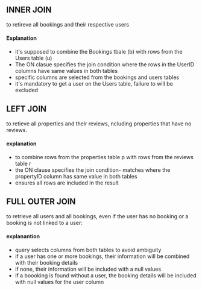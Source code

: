 ## INNER JOIN
to retireve all bookings and their respective users
#### Explanation
- it's supposed to combine the Bookings tbale (b) with rows from the Users table (u)
- The ON clasue specifies the join condition where the rows in the UserID columns have same values in both tables
- specific columns are selected from the bookings and users tables
- it's mandatory to get a user on the Users table, failure to will be excluded


## LEFT JOIN
to retieve all properties and their reviews, ncluding properties that have no reviews.
#### explanation
- to combine rows from the properties table p with rows from the reviews table r
- the ON clause specifies the join condition- matches where the propertyID column has same value in both tables
- ensures all rows are included in the result


## FULL OUTER JOIN
to retrieve all users and all bookings, even if the user has no booking or a booking is not linked to a user:
#### explanantion 
- query selects columns from both tables to avoid ambiguity
- if a user has one or more bookings, their information will be combined with their booking details
- if none, their information will be included with a null values
- if a boooking is found without a user, the booking details will be included with null values for the user column

